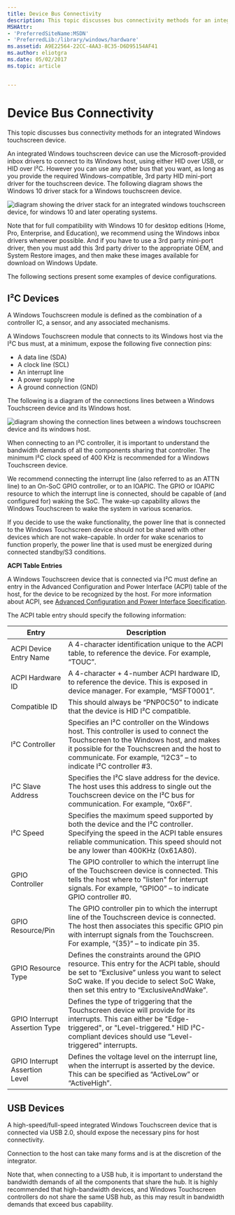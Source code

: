 ```yaml
---
title: Device Bus Connectivity
description: This topic discusses bus connectivity methods for an integrated Windows touchscreen device.
MSHAttr:
- 'PreferredSiteName:MSDN'
- 'PreferredLib:/library/windows/hardware'
ms.assetid: A9E22564-22CC-4AA3-8C35-D6D95154AF41
ms.author: eliotgra
ms.date: 05/02/2017
ms.topic: article


---
```


#  Device Bus Connectivity


This topic discusses bus connectivity methods for an integrated Windows touchscreen device.

An integrated Windows touchscreen device can use the Microsoft-provided inbox drivers to connect to its Windows host, using either HID over USB, or HID over I²C. However you can use any other bus that you want, as long as you provide the required Windows-compatible, 3rd party HID mini-port driver for the touchscreen device. The following diagram shows the Windows 10 driver stack for a Windows touchscreen device.

![diagram showing the driver stack for an integrated windows touchscreen device, for windows 10 and later operating systems.](../images/touch-driver-stack.png)

Note that for full compatibility with Windows 10 for desktop editions (Home, Pro, Enterprise, and Education), we recommend using the Windows inbox drivers whenever possible. And if you have to use a 3rd party mini-port driver, then you must add this 3rd party driver to the appropriate OEM, and System Restore images, and then make these images available for download on Windows Update.

The following sections present some examples of device configurations.

## <a href="" id="i2c-devices"></a>I²C Devices


A Windows Touchscreen module is defined as the combination of a controller IC, a sensor, and any associated mechanisms.

A Windows Touchscreen module that connects to its Windows host via the I²C bus must, at a minimum, expose the following five connection pins:

-   A data line (SDA)
-   A clock line (SCL)
-   An interrupt line
-   A power supply line
-   A ground connection (GND)

The following is a diagram of the connections lines between a Windows Touchscreen device and its Windows host.

![diagram showing the connection lines between a windows touchscreen device and its windows host. ](../images/touch-i2c-connection.png)

When connecting to an I²C controller, it is important to understand the bandwidth demands of all the components sharing that controller. The minimum I²C clock speed of 400 KHz is recommended for a Windows Touchscreen device.

We recommend connecting the interrupt line (also referred to as an ATTN line) to an On-SoC GPIO controller, or to an IOAPIC. The GPIO or IOAPIC resource to which the interrupt line is connected, should be capable of (and configured for) waking the SoC. The wake-up capability allows the Windows Touchscreen to wake the system in various scenarios.

If you decide to use the wake functionality, the power line that is connected to the Windows Touchscreen device should not be shared with other devices which are not wake-capable. In order for wake scenarios to function properly, the power line that is used must be energized during connected standby/S3 conditions.

**ACPI Table Entries**

A Windows Touchscreen device that is connected via I²C must define an entry in the Advanced Configuration and Power Interface (ACPI) table of the host, for the device to be recognized by the host. For more information about ACPI, see [Advanced Configuration and Power Interface Specification](http://www.acpi.info/spec.md).

The ACPI table entry should specify the following information:

| Entry                          | Description                                                                                                                                                                                                                                           |
|--------------------------------|-------------------------------------------------------------------------------------------------------------------------------------------------------------------------------------------------------------------------------------------------------|
| ACPI Device Entry Name         | A 4-character identification unique to the ACPI table, to reference the device. For example, “TOUC”.                                                                                                                                                  |
| ACPI Hardware ID               | A 4-character + 4-number ACPI hardware ID, to reference the device. This is exposed in device manager. For example, “MSFT0001”.                                                                                                                       |
| Compatible ID                  | This should always be “PNP0C50” to indicate that the device is HID I²C compatible.                                                                                                                                                                    |
| I²C Controller                 | Specifies an I²C controller on the Windows host. This controller is used to connect the Touchscreen to the Windows host, and makes it possible for the Touchscreen and the host to communicate. For example, “I2C3” – to indicate I²C controller \#3. |
| I²C Slave Address              | Specifies the I²C slave address for the device. The host uses this address to single out the Touchscreen device on the I²C bus for communication. For example, “0x6F”.                                                                                |
| I²C Speed                      | Specifies the maximum speed supported by both the device and the I²C controller. Specifying the speed in the ACPI table ensures reliable communication. This speed should not be any lower than 400KHz (0x61A80).                                     |
| GPIO Controller                | The GPIO controller to which the interrupt line of the Touchscreen device is connected. This tells the host where to "listen" for interrupt signals. For example, “GPIO0” – to indicate GPIO controller \#0.                                          |
| GPIO Resource/Pin              | The GPIO controller pin to which the interrupt line of the Touchscreen device is connected. The host then associates this specific GPIO pin with interrupt signals from the Touchscreen. For example, “{35}” – to indicate pin 35.                    |
| GPIO Resource Type             | Defines the constraints around the GPIO resource. This entry for the ACPI table, should be set to “Exclusive” unless you want to select SoC wake. If you decide to select SoC Wake, then set this entry to “ExclusiveAndWake”.                        |
| GPIO Interrupt Assertion Type  | Defines the type of triggering that the Touchscreen device will provide for its interrupts. This can either be "Edge-triggered", or "Level-triggered." HID I²C-compliant devices should use “Level-triggered" interrupts.                             |
| GPIO Interrupt Assertion Level | Defines the voltage level on the interrupt line, when the interrupt is asserted by the device. This can be specified as “ActiveLow” or “ActiveHigh”.                                                                                                  |

 

## USB Devices


A high-speed/full-speed integrated Windows Touchscreen device that is connected via USB 2.0, should expose the necessary pins for host connectivity.

Connection to the host can take many forms and is at the discretion of the integrator.

Note that, when connecting to a USB hub, it is important to understand the bandwidth demands of all the components that share the hub. It is highly recommended that high-bandwidth devices, and Windows Touchscreen controllers do not share the same USB hub, as this may result in bandwidth demands that exceed bus capability.

 

 






